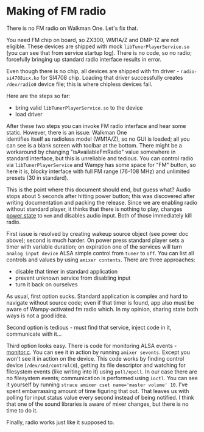 # Making of FM radio

There is no FM radio on Walkman One. Let's fix that.

You need FM chip on board, so ZX300, WM1A/Z and DMP-1Z are not eligible. These devices are shipped with
mock `libTunerPlayerService.so` (you can see that from service startup log). There is no code, so no radio; forcefully
bringing up standard radio interface results in error.

Even though there is no chip, all devices are shipped with fm driver - `radio-si4708icx.ko` for SI4708 chip. Loading
that driver successfully creates `/dev/radio0` device file; this is where chipless devices fail.

Here are the steps so far:

- bring valid `libTunerPlayerService.so` to the device
- load driver

After these two steps you can invoke FM radio interface and hear some static. However, there is an issue: Walkman One  
identifies itself as radioless model (WM1A/Z), so no GUI is loaded; all you can see is a blank screen with toolbar at
the bottom. There might be a workaround by changing "isAvailableFmRadio" value somewhere in standard interface, but this
is unreliable and tedious. You can control radio via `libTunerPlayerService` and Wampy has some space for "FM" button,
so here it is, blocky interface with full FM range (76-108 MHz) and unlimited presets (30 in standard).

This is the point where this document should end, but guess what? Audio stops about 5 seconds after hitting power
button; this was discovered after writing documentation and packing the release. Since we are enabling radio without
standard player, it thinks that there is nothing to play, changes [power state][1] to `mem` and disables audio input.
Both of those immediately kill radio.

First issue is resolved by creating wakeup source object (see power doc above); second is much harder. On power press
standard player sets a timer with variable duration; on expiration one of the services will turn `analog input device`
ALSA simple control from `tuner` to `off`. You can list all controls and values by using `amixer contents`. There are
three approaches:

- disable that timer in standard application
- prevent unknown service from disabling input
- turn it back on ourselves

As usual, first option sucks. Standard application is complex and hard to navigate without source code; even if that
timer is found, app also must be aware of Wampy-activated fm radio which. In my opinion, sharing state both ways is not
a good idea.

Second option is tedious - must find that service, inject code in it, communicate with it...

Third option looks easy. There is code for monitoring ALSA events - [monitor.c][2]. You can see it in action by
running `amixer sevents`. Except you won't see it in action on the device. This code works by finding control
device (`/dev/snd/controlC0`), getting its file descriptor and watching for filesystem events (like writing into it)
using `poll/epoll`. In our case there are no filesystem events; communication is performed using `ioctl`. You can see it
yourself by running `strace amixer cset name='master volume' 10`. I've spent embarrassing amount of time figuring that
out. That leaves us with polling for input status value every second instead of being notified. I think that one of the
sound libraries is aware of mixer changes, but there is no time to do it.

Finally, radio works just like it supposed to.

[1]: https://www.kernel.org/doc/Documentation/ABI/testing/sysfs-power

[2]: https://git.alsa-project.org/?p=alsa-utils.git;a=blob;f=alsactl/monitor.c;hb=HEAD. 